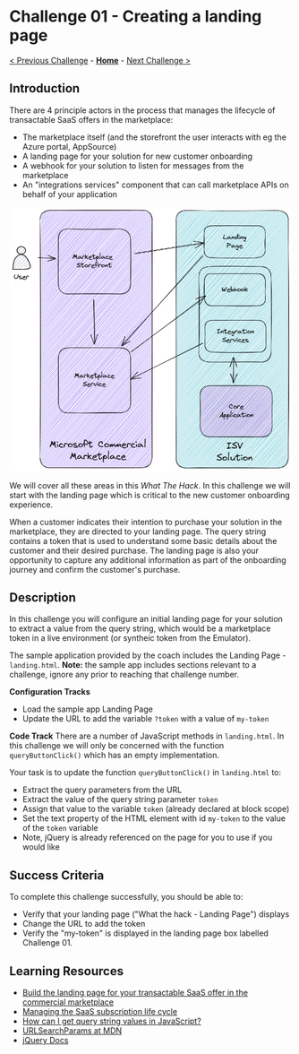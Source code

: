 # Challenge 01 - Creating a landing page

[< Previous Challenge](./Challenge-00.md) - **[Home](../README.md)** - [Next Challenge >](./Challenge-02.md)

## Introduction

There are 4 principle actors in the process that manages the lifecycle of transactable SaaS offers in the marketplace:

- The marketplace itself (and the storefront the user interacts with eg the Azure portal, AppSource)
- A landing page for your solution for new customer onboarding
- A webhook for your solution to listen for messages from the marketplace
- An "integrations services" component that can call marketplace APIs on behalf of your application

![marketplace actors](Images/Challenge1.png)

We will cover all these areas in this *What The Hack*. In this challenge we will start with the landing page which
is critical to the new customer onboarding experience.

When a customer indicates their intention to purchase your solution in the marketplace, they are directed to your
landing page. The query string contains a token that is used to understand some basic details about the customer and
their desired purchase. The landing page is also your opportunity to capture any additional information as part of the
onboarding journey and confirm the customer's purchase.

## Description

In this challenge you will configure an initial landing page for your solution to extract a value from the query string, which would be a marketplace token in a live environment (or syntheic token from the Emulator).

The sample application provided by the coach includes the Landing Page - `landing.html`.
**Note:** the sample app includes sections relevant to a challenge, ignore any prior to reaching that challenge number.

**Configuration Tracks**
- Load the sample app Landing Page
- Update the URL to add the variable `?token` with a value of `my-token`

**Code Track**
There are a number of JavaScript methods in `landing.html`. In this challenge we will only be concerned with the
function `queryButtonClick()` which has an empty implementation.

Your task is to update the function `queryButtonClick()` in `landing.html` to:
- Extract the query parameters from the URL
- Extract the value of the query string parameter `token`
- Assign that value to the variable `token` (already declared at block scope)
- Set the text property of the HTML element with id `my-token` to the value of the `token` variable
- Note, jQuery is already referenced on the page for you to use if you would like

## Success Criteria

To complete this challenge successfully, you should be able to:
- Verify that your landing page ("What the hack - Landing Page") displays
- Change the URL to add the token
- Verify the "my-token" is displayed in the landing page box labelled Challenge 01.

## Learning Resources

- [Build the landing page for your transactable SaaS offer in the commercial marketplace](https://learn.microsoft.com/azure/marketplace/azure-ad-transactable-saas-landing-page)
- [Managing the SaaS subscription life cycle](https://learn.microsoft.com/azure/marketplace/partner-center-portal/pc-saas-fulfillment-life-cycle)
- [How can I get query string values in JavaScript?](https://stackoverflow.com/questions/901115/how-can-i-get-query-string-values-in-javascript)
- [URLSearchParams at MDN](https://developer.mozilla.org/docs/Web/API/URLSearchParams)
- [jQuery Docs](https://api.jquery.com/category/manipulation/dom-insertion-inside/)
